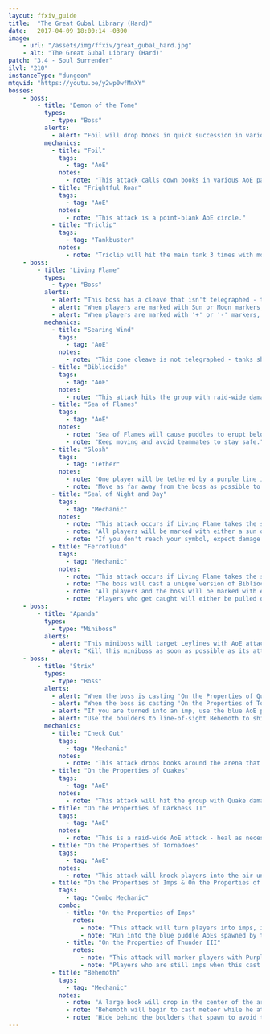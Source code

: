 ```yaml
---
layout: ffxiv_guide
title:  "The Great Gubal Library (Hard)"
date:   2017-04-09 18:00:14 -0300
image:
    - url: "/assets/img/ffxiv/great_gubal_hard.jpg"
    - alt: "The Great Gubal Library (Hard)"
patch: "3.4 - Soul Surrender"
ilvl: "210"
instanceType: "dungeon"
mtqvid: "https://youtu.be/y2wp0wfMnXY"
bosses:
    - boss:
        - title: "Demon of the Tome"
          types:
            - type: "Boss"
          alerts:
            - alert: "Foil will drop books in quick succession in various AoE patterns - expect to move quickly."
          mechanics:
            - title: "Foil"
              tags:
                - tag: "AoE"
              notes:
                - note: "This attack calls down books in various AoE patterns - dodge as necessary."
            - title: "Frightful Roar"
              tags:
                - tag: "AoE"
              notes:
                - note: "This attack is a point-blank AoE circle."
            - title: "Triclip"
              tags:
                - tag: "Tankbuster"
              notes:
                - note: "Triclip will hit the main tank 3 times with moderate damage - cooldown and heal as necessary."
    - boss:
        - title: "Living Flame"
          types:
            - type: "Boss"
          alerts:
            - alert: "This boss has a cleave that isn't telegraphed - tanks should keep him facing away at all times."
            - alert: "When players are marked with Sun or Moon markers, position yourselves on the corresponding symbol on the floor."
            - alert: "When players are marked with '+' or '-' markers, players who match the boss' symbol should run towards him, while everyone else runs as far away as possible."
          mechanics:
            - title: "Searing Wind"
              tags:
                - tag: "AoE"
              notes:
                - note: "This cone cleave is not telegraphed - tanks should face the boss away from the rest of the group."
            - title: "Bibliocide"
              tags:
                - tag: "AoE"
              notes:
                - note: "This attack hits the group with raid-wide damage - heal as necessary."
            - title: "Sea of Flames"
              tags:
                - tag: "AoE"
              notes:
                - note: "Sea of Flames will cause puddles to erupt below players in succession."
                - note: "Keep moving and avoid teammates to stay safe."
            - title: "Slosh"
              tags:
                - tag: "Tether"
              notes:
                - note: "One player will be tethered by a purple line indicating that the boss is about to charge them."
                - note: "Move as far away from the boss as possible to reduce damage - other players be sure to not get caught in the middle of the charge."
            - title: "Seal of Night and Day"
              tags:
                - tag: "Mechanic"
              notes:
                - note: "This attack occurs if Living Flame takes the shape of a <strong>HAND</strong>."
                - note: "All players will be marked with either a sun or moon marker - players should run to the corresponding spot on the floor that contains their marker."
                - note: "If you don't reach your symbol, expect damage and a vulnerability debuff."
            - title: "Ferrofluid"
              tags:
                - tag: "Mechanic"
              notes:
                - note: "This attack occurs if Living Flame takes the shape of a <strong>TORNADO</strong>."
                - note: "The boss will cast a unique version of Bibliocide that will place fire in both the middle and around the edge of the arena."
                - note: "All players and the boss will be marked with either a '+' or '-' marker - players who match the boss should move towards him, while players who have the opposite symbol should get as far away as possible."
                - note: "Players who get caught will either be pulled or pushed into the fire."
    - boss:
        - title: "Apanda"
          types:
            - type: "Miniboss"
          alerts:
            - alert: "This miniboss will target Leylines with AoE attacks."
            - alert: "Kill this miniboss as soon as possible as its attack increases over time."
    - boss:
        - title: "Strix"
          types:
            - type: "Boss"
          alerts:
            - alert: "When the boss is casting 'On the Properties of Quakes' use the floating AoEs to avoid damage."
            - alert: "When the boss is casting 'On the Properties of Tornadoes' use the dark AoEs to avoid damage."
            - alert: "If you are turned into an imp, use the blue AoE puddles to end the transformation as soon as possible."
            - alert: "Use the boulders to line-of-sight Behemoth to shield yourself from damage when he casts meteor."
          mechanics:
            - title: "Check Out"
              tags:
                - tag: "Mechanic"
              notes:
                - note: "This attack drops books around the arena that spawn circular AoEs - make note of their locations as they will be used to counteract mechanics later in the fight."
            - title: "On the Properties of Quakes"
              tags:
                - tag: "AoE"
              notes:
                - note: "This attack will hit the group with Quake damage unless you stand in the floating AoE puddles spawned by the books."
            - title: "On the Properties of Darkness II"
              tags:
                - tag: "AoE"
              notes:
                - note: "This is a raid-wide AoE attack - heal as necessary."
            - title: "On the Properties of Tornadoes"
              tags:
                - tag: "AoE"
              notes:
                - note: "This attack will knock players into the air unless they stand in the dark AoE puddles spawned by the books - this will provide players with the 'Leaden' debuff, keeping them on the ground."
            - title: "On the Properties of Imps & On the Properties of Thunder III"
              tags:
                - tag: "Combo Mechanic"
              combo:
                - title: "On the Properties of Imps"
                  notes:
                    - note: "This attack will turn players into imps, increasingly vulnerability to Thunder."
                    - note: "Run into the blue puddle AoEs spawned by the books to end the transformation."
                - title: "On the Properties of Thunder III"
                  notes:
                    - note: "This attack will marker players with Purple Markers."
                    - note: "Players who are still imps when this cast goes off will take increased damage and receive a debuff."
            - title: "Behemoth"
              tags:
                - tag: "Mechanic"
              notes:
                - note: "A large book will drop in the center of the arena that opens to spawn a Behemoth."
                - note: "Behemoth will begin to cast meteor while he attacks with AoEs - dodge as necessary."
                - note: "Hide behind the boulders that spawn to avoid taking damage from meteor when the cast ends."
---
```


<!--
types: Boss, Miniboss, Add
phase: 01, 02, etc.
alerts: markers, special requirements, stack, raid organization, add phase
mechanic tags: tankbuster, AoE, mechanic, markers, combo mechanic, add, enrage timer, gaze, tether, stack
-->
